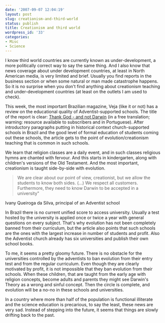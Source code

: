 ```yaml
---
date: '2007-09-07 12:04:19'
layout: post
slug: creationism-and-third-world
status: publish
title: Creationism and third world
wordpress_id: '33'
categories:
- Misc
- Science
---
```


I know third world countries are currently known as under-development, a more politically correct way to say the same thing. And I also know that news coverage about under development countries, at least in North American media, is very limited and brief. Usually you find reports in the business section or when some natural or man made catastrophe happens. So it is no surprise when you don't find anything about creationism teaching and under-development countries (at least on the outlets I am used to check).

This week, the most important Brazilian magazine, Veja (like it or not) has a review on the educational quality of Adventist-supported schools. The title of the report is clear: [Thank God - and not Darwin](http://veja.abril.com.br/120907/p_116.shtml) (in a free translation; warning: resource available to subscribers and in Portuguese). After introductory paragraphs putting in historical context church-supported schools in Brazil and the good level of formal education of students coming out these schools, the article gets to the point of evolution/creationism teaching that is common in such schools.

We learn that religion classes are a daily event, and in such classes religious hymns are chanted with fervour. And this starts in kindergarten, along with children's versions of the Old Testament. And the most important, creationism is taught side-by-side with evolution. 



> We are clear about our point of view, creationist, but we allow the students to know both sides. (...) We respect all customers. Furthermore, they need to know Darwin to be accepted in a university"

Ivany Queiroga da Silva, principal of an Adventist school




In Brazil there is no current unified score to access university. Usually a test hosted by the university is applied once or twice a year with general questions on every subject. That's why evolution has not been completely banned from their curriculum, but the article also points that such schools are the ones with the largest increase in number of students and profit. Also the Adventist church already has six universities and publish their own school books.

To me, it seems a pretty gloomy future. There is no obstacle for the universities controlled by the adventists to ban evolution from their entry test and from the regular curriculum. Even though they are clearly motivated by profit, it is not impossible that they ban evolution from their schools. When these children, that are taught from the early age with religion concepts, become adults and parents they might see Darwin's Theory as a wrong and sinful concept. Then the circle is complete, and evolution will be a no-no in these schools and universities.

In a country where more than half of the population is functional illiterate and the science education is precarious, to say the least, these news are very sad. Instead of stepping into the future, it seems that things are slowly drifting back to the past. 
